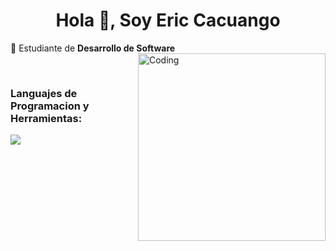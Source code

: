 <h1 align="center">Hola 👋, Soy Eric Cacuango</h1>

🌱 Estudiante de **Desarrollo de Software**
<img align="right" alt="Coding" width="300" src="https://i.pinimg.com/originals/81/17/8b/81178b47a8598f0c81c4799f2cdd4057.gif">

<br>
<h3 align="left">Languajes de Programacion y Herramientas:</h3>
<p align="left">
  <a href="https://skillicons.dev">
    <img src="https://skillicons.dev/icons?i=java,py,css,html,js,mysql,sqlite,git,github,postman,vscode,django,fastapi" />
  </a>
</p>
